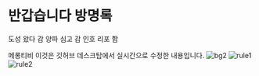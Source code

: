 # 반갑습니다 방명록
도성 왔다 감
양파 심고 감
인호 리포 함

메롱티비
이것은 깃허브 데스크탑에서 실시간으로 수정한 내용입니다.
![bg2](https://user-images.githubusercontent.com/110547050/185195355-b6d4825c-0f4f-4539-ad2b-3fa9f67ad9c0.jpg)
![rule1](https://user-images.githubusercontent.com/110547050/185493779-4dddab06-0117-4bb8-adcc-d7feb6d9b8d0.png)
![rule2](https://user-images.githubusercontent.com/110547050/185493789-9301d578-7142-4d2a-98b1-a656453d5254.png)
<br>
